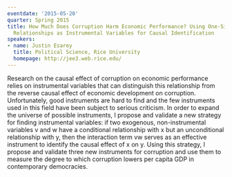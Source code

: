 ```yaml
---
eventdate: '2015-05-20'
quarter: Spring 2015
title: How Much Does Corruption Harm Economic Performance? Using One-Sided Conditional
  Relationships as Instrumental Variables for Causal Identification
speakers:
- name: Justin Esarey
  title: Political Science, Rice University
  homepage: http://jee3.web.rice.edu/
---
```

Research on the causal effect of corruption on economic performance relies on instrumental variables that can distinguish this relationship from the reverse causal effect of economic development on corruption. Unfortunately, good instruments are hard to find and the few instruments used in this field have been subject to serious criticism. In order to expand the universe of possible instruments, I propose and validate a new strategy for finding instrumental variables: if two exogenous, non-instrumental variables v and w have a conditional relationship with x but an unconditional relationship with y, then the interaction term vw serves as an effective instrument to identify the causal effect of x on y. Using this strategy, I propose and validate three new instruments for corruption and use them to measure the degree to which corruption lowers per capita GDP in contemporary democracies. 